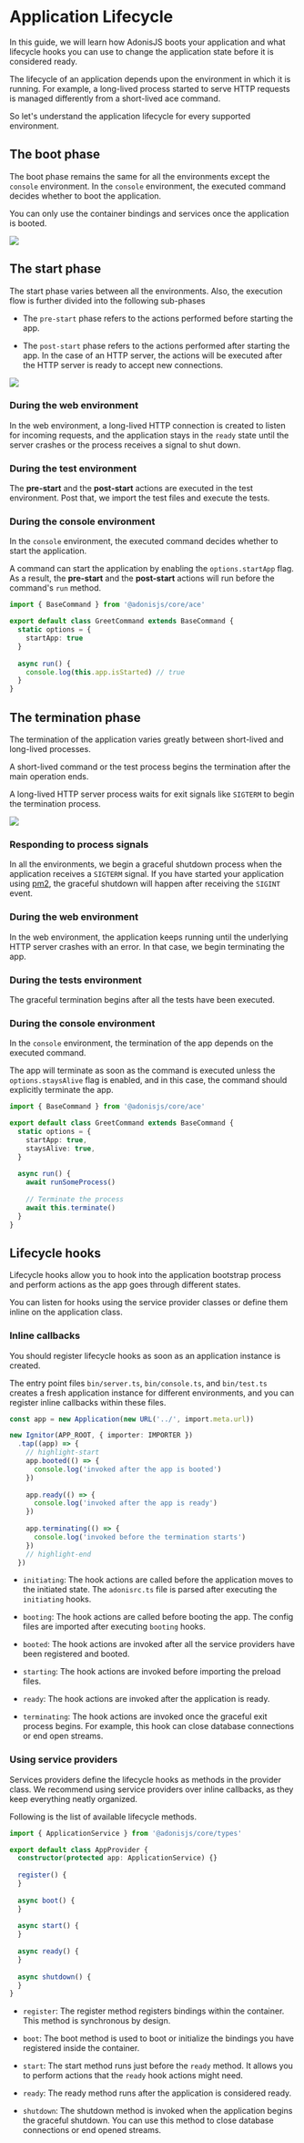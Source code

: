 # Application Lifecycle

In this guide, we will learn how AdonisJS boots your application and what lifecycle hooks you can use to change the application state before it is considered ready.

The lifecycle of an application depends upon the environment in which it is running. For example, a long-lived process started to serve HTTP requests is managed differently from a short-lived ace command.

So let's understand the application lifecycle for every supported environment.

## The boot phase

The boot phase remains the same for all the environments except the `console` environment. In the `console` environment, the executed command decides whether to boot the application.

You can only use the container bindings and services once the application is booted.

![](./boot_phase_flow_chart.png)

## The start phase

The start phase varies between all the environments. Also, the execution flow is further divided into the following sub-phases

- The `pre-start` phase refers to the actions performed before starting the app. 

- The `post-start` phase refers to the actions performed after starting the app. In the case of an HTTP server, the actions will be executed after the HTTP server is ready to accept new connections.

![](./start_phase_flow_chart.png)

### During the web environment

In the web environment, a long-lived HTTP connection is created to listen for incoming requests, and the application stays in the `ready` state until the server crashes or the process receives a signal to shut down.

### During the test environment

The **pre-start** and the **post-start** actions are executed in the test environment. Post that, we import the test files and execute the tests.

### During the console environment

In the `console` environment, the executed command decides whether to start the application.

A command can start the application by enabling the `options.startApp` flag. As a result, the **pre-start** and the **post-start** actions will run before the command's `run` method.

```ts
import { BaseCommand } from '@adonisjs/core/ace'

export default class GreetCommand extends BaseCommand {
  static options = {
    startApp: true
  }
  
  async run() {
    console.log(this.app.isStarted) // true
  }
}
```

## The termination phase

The termination of the application varies greatly between short-lived and long-lived processes. 

A short-lived command or the test process begins the termination after the main operation ends.

A long-lived HTTP server process waits for exit signals like `SIGTERM` to begin the termination process.

![](./termination_phase_flow_chart.png)

### Responding to process signals

In all the environments, we begin a graceful shutdown process when the application receives a `SIGTERM` signal. If you have started your application using [pm2](https://pm2.keymetrics.io/docs/usage/signals-clean-restart/), the graceful shutdown will happen after receiving the `SIGINT` event.

### During the web environment

In the web environment, the application keeps running until the underlying HTTP server crashes with an error. In that case, we begin terminating the app.

### During the tests environment

The graceful termination begins after all the tests have been executed.

### During the console environment

In the `console` environment, the termination of the app depends on the executed command.

The app will terminate as soon as the command is executed unless the `options.staysAlive` flag is enabled, and in this case, the command should explicitly terminate the app.

```ts
import { BaseCommand } from '@adonisjs/core/ace'

export default class GreetCommand extends BaseCommand {
  static options = {
    startApp: true,
    staysAlive: true,
  }
  
  async run() {
    await runSomeProcess()
    
    // Terminate the process
    await this.terminate()
  }
}
```

## Lifecycle hooks

Lifecycle hooks allow you to hook into the application bootstrap process and perform actions as the app goes through different states.

You can listen for hooks using the service provider classes or define them inline on the application class.

### Inline callbacks

You should register lifecycle hooks as soon as an application instance is created. 

The entry point files `bin/server.ts`, `bin/console.ts`, and `bin/test.ts` creates a fresh application instance for different environments, and you can register inline callbacks within these files.

```ts
const app = new Application(new URL('../', import.meta.url))

new Ignitor(APP_ROOT, { importer: IMPORTER })
  .tap((app) => {
    // highlight-start
    app.booted(() => {
      console.log('invoked after the app is booted')
    })
    
    app.ready(() => {
      console.log('invoked after the app is ready')
    })
    
    app.terminating(() => {
      console.log('invoked before the termination starts')
    })
    // highlight-end
  })
```

- `initiating`: The hook actions are called before the application moves to the initiated state. The `adonisrc.ts` file is parsed after executing the `initiating` hooks.

- `booting`: The hook actions are called before booting the app. The config files are imported after executing `booting` hooks.

- `booted`: The hook actions are invoked after all the service providers have been registered and booted.

- `starting`: The hook actions are invoked before importing the preload files.

- `ready`: The hook actions are invoked after the application is ready.

- `terminating`: The hook actions are invoked once the graceful exit process begins. For example, this hook can close database connections or end open streams.

### Using service providers

Services providers define the lifecycle hooks as methods in the provider class. We recommend using service providers over inline callbacks, as they keep everything neatly organized.

Following is the list of available lifecycle methods.

```ts
import { ApplicationService } from '@adonisjs/core/types'

export default class AppProvider {
  constructor(protected app: ApplicationService) {}
  
  register() {
  }
  
  async boot() {
  }
  
  async start() {
  }
  
  async ready() {
  }
  
  async shutdown() {
  }
}
```

- `register`: The register method registers bindings within the container. This method is synchronous by design.

- `boot`: The boot method is used to boot or initialize the bindings you have registered inside the container.

- `start`: The start method runs just before the `ready` method. It allows you to perform actions that the `ready` hook actions might need.

- `ready`: The ready method runs after the application is considered ready.

- `shutdown`: The shutdown method is invoked when the application begins the graceful shutdown. You can use this method to close database connections or end opened streams.
